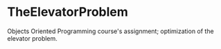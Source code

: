 # TheElevatorProblem
Objects Oriented Programming course's assignment; optimization of the elevator problem.
